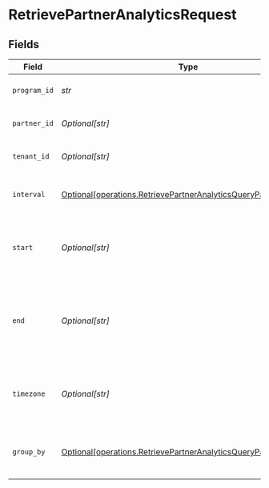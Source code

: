# RetrievePartnerAnalyticsRequest


## Fields

| Field                                                                                                                                    | Type                                                                                                                                     | Required                                                                                                                                 | Description                                                                                                                              | Example                                                                                                                                  |
| ---------------------------------------------------------------------------------------------------------------------------------------- | ---------------------------------------------------------------------------------------------------------------------------------------- | ---------------------------------------------------------------------------------------------------------------------------------------- | ---------------------------------------------------------------------------------------------------------------------------------------- | ---------------------------------------------------------------------------------------------------------------------------------------- |
| `program_id`                                                                                                                             | *str*                                                                                                                                    | :heavy_check_mark:                                                                                                                       | The ID of the program to retrieve analytics for.                                                                                         |                                                                                                                                          |
| `partner_id`                                                                                                                             | *Optional[str]*                                                                                                                          | :heavy_minus_sign:                                                                                                                       | The ID of the partner to retrieve analytics for.                                                                                         |                                                                                                                                          |
| `tenant_id`                                                                                                                              | *Optional[str]*                                                                                                                          | :heavy_minus_sign:                                                                                                                       | The ID of the tenant that created the link inside your system.                                                                           |                                                                                                                                          |
| `interval`                                                                                                                               | [Optional[operations.RetrievePartnerAnalyticsQueryParamInterval]](../../models/operations/retrievepartneranalyticsqueryparaminterval.md) | :heavy_minus_sign:                                                                                                                       | The interval to retrieve analytics for. If undefined, defaults to 24h.                                                                   |                                                                                                                                          |
| `start`                                                                                                                                  | *Optional[str]*                                                                                                                          | :heavy_minus_sign:                                                                                                                       | The start date and time when to retrieve analytics from. Takes precedence over `interval`.                                               |                                                                                                                                          |
| `end`                                                                                                                                    | *Optional[str]*                                                                                                                          | :heavy_minus_sign:                                                                                                                       | The end date and time when to retrieve analytics from. If not provided, defaults to the current date. Takes precedence over `interval`.  |                                                                                                                                          |
| `timezone`                                                                                                                               | *Optional[str]*                                                                                                                          | :heavy_minus_sign:                                                                                                                       | The IANA time zone code for aligning timeseries granularity (e.g. America/New_York). Defaults to UTC.                                    | America/New_York                                                                                                                         |
| `group_by`                                                                                                                               | [Optional[operations.RetrievePartnerAnalyticsQueryParamGroupBy]](../../models/operations/retrievepartneranalyticsqueryparamgroupby.md)   | :heavy_minus_sign:                                                                                                                       | The parameter to group the analytics data points by. Defaults to `count` if undefined.                                                   |                                                                                                                                          |